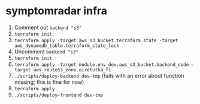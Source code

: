 # symptomradar infra

1. Comment out `backend "s3"`
1. `terraform init`
1. `terraform apply -target aws_s3_bucket.terraform_state -target aws_dynamodb_table.terraform_state_lock`
1. Uncomment `backend "s3"`
1. `terraform init`
1. `terraform apply -target module.env_dev.aws_s3_bucket.backend_code -target aws_route53_zone.oiretutka_fi`
1. `./scripts/deploy-backend dev-tmp` (fails with an error about function missing; this is fine for now)
1. `terraform apply`
1. `./scripts/deploy-frontend dev-tmp`
